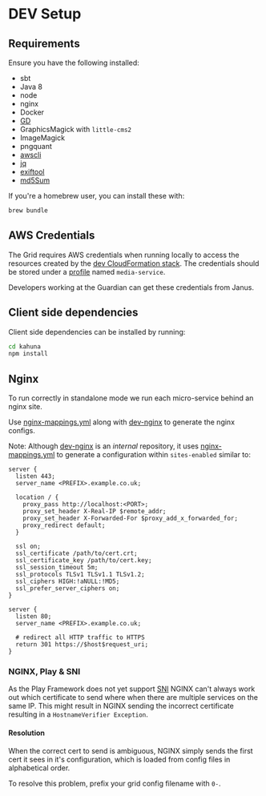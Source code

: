 # DEV Setup

## Requirements
Ensure you have the following installed:
- sbt
- Java 8
- node
- nginx
- Docker
- [GD](http://libgd.github.io/)
- GraphicsMagick with `little-cms2`
- ImageMagick
- pngquant
- [awscli](https://aws.amazon.com/cli/)
- [jq](https://stedolan.github.io/jq/)
- [exiftool](http://www.sno.phy.queensu.ca/~phil/exiftool/)
- [md5Sum](http://www.ahwkong.com/post/2011/06/07/p-6255384955/)

If you're a homebrew user, you can install these with:

```bash
brew bundle
```


## AWS Credentials

The Grid requires AWS credentials when running locally to access the resources created by the
[dev CloudFormation stack](./01-cloudformation.md). The credentials should be stored under a
[profile](https://docs.aws.amazon.com/cli/latest/userguide/cli-multiple-profiles.html) named
`media-service`.

Developers working at the Guardian can get these credentials from Janus.

## Client side dependencies
Client side dependencies can be installed by running:

```bash
cd kahuna
npm install
```

## Nginx
To run correctly in standalone mode we run each micro-service behind an nginx site.

Use [nginx-mappings.yml](../nginx-mappings.yml) along with [dev-nginx](https://github.com/guardian/dev-nginx)
to generate the nginx configs.

Note: Although [dev-nginx](https://github.com/guardian/dev-nginx) is an *internal* repository,
it uses [nginx-mappings.yml](../nginx-mappings.yml) to generate a configuration within `sites-enabled` similar to:

```
server {
  listen 443;
  server_name <PREFIX>.example.co.uk;

  location / {
    proxy_pass http://localhost:<PORT>;
    proxy_set_header X-Real-IP $remote_addr;
    proxy_set_header X-Forwarded-For $proxy_add_x_forwarded_for;
    proxy_redirect default;
  }

  ssl on;
  ssl_certificate /path/to/cert.crt;
  ssl_certificate_key /path/to/cert.key;
  ssl_session_timeout 5m;
  ssl_protocols TLSv1 TLSv1.1 TLSv1.2;
  ssl_ciphers HIGH:!aNULL:!MD5;
  ssl_prefer_server_ciphers on;
}

server {
  listen 80;
  server_name <PREFIX>.example.co.uk;

  # redirect all HTTP traffic to HTTPS
  return 301 https://$host$request_uri;
}
```

### NGINX, Play & SNI
As the Play Framework does not yet support [SNI](https://en.wikipedia.org/wiki/Server_Name_Indication)
 NGINX can't always work out which certificate to send where when there are multiple services on the same IP.
 This might result in NGINX sending the incorrect certificate resulting in a `HostnameVerifier Exception`.

#### Resolution

When the correct cert to send is ambiguous, NGINX simply sends the first cert it sees in it's configuration,
which is loaded from config files in alphabetical order.

To resolve this problem, prefix your grid config filename with `0-`.
